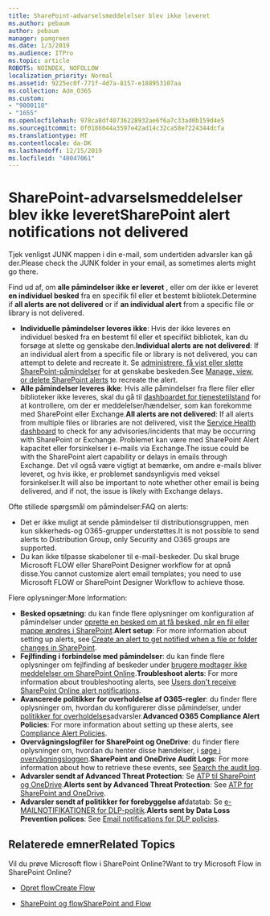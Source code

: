 ```yaml
---
title: SharePoint-advarselsmeddelelser blev ikke leveret
ms.author: pebaum
author: pebaum
manager: pamgreen
ms.date: 1/3/2019
ms.audience: ITPro
ms.topic: article
ROBOTS: NOINDEX, NOFOLLOW
localization_priority: Normal
ms.assetid: 9225ec0f-771f-4d7a-8157-e188953107aa
ms.collection: Adm_O365
ms.custom:
- "9000118"
- "1655"
ms.openlocfilehash: 978ca8df40736228932ae6f6a7c33ad0b159d4e5
ms.sourcegitcommit: 0f0186044a3597e42ad14c32ca58e7224344dcfa
ms.translationtype: MT
ms.contentlocale: da-DK
ms.lasthandoff: 12/15/2019
ms.locfileid: "40047061"
---
```

# <a name="sharepoint-alert-notifications-not-delivered"></a><span data-ttu-id="8a2bf-102">SharePoint-advarselsmeddelelser blev ikke leveret</span><span class="sxs-lookup"><span data-stu-id="8a2bf-102">SharePoint alert notifications not delivered</span></span>

<span data-ttu-id="8a2bf-103">Tjek venligst JUNK mappen i din e-mail, som undertiden advarsler kan gå der.</span><span class="sxs-lookup"><span data-stu-id="8a2bf-103">Please check the JUNK folder in your email, as sometimes alerts might go there.</span></span>

<span data-ttu-id="8a2bf-104">Find ud af, om **alle påmindelser ikke er leveret** , eller om der ikke er leveret **en individuel besked** fra en specifik fil eller et bestemt bibliotek.</span><span class="sxs-lookup"><span data-stu-id="8a2bf-104">Determine if **all alerts are not delivered** or if **an individual alert** from a specific file or library is not delivered.</span></span>

- <span data-ttu-id="8a2bf-105">**Individuelle påmindelser leveres ikke**: Hvis der ikke leveres en individuel besked fra en bestemt fil eller et specifikt bibliotek, kan du forsøge at slette og genskabe den.</span><span class="sxs-lookup"><span data-stu-id="8a2bf-105">**Individual alerts are not delivered**: If an individual alert from a specific file or library is not delivered, you can attempt to delete and recreate it.</span></span> <span data-ttu-id="8a2bf-106">Se [administrere, få vist eller slette SharePoint-påmindelser](https://support.office.com/article/manage-view-or-delete-sharepoint-alerts-99dfb19c-9a90-4a8c-aba1-aa8c8afb0de2?ui=en-US&rs=&ad=US#ID0EAADAAA=Online) for at genskabe beskeden.</span><span class="sxs-lookup"><span data-stu-id="8a2bf-106">See [Manage, view, or delete SharePoint alerts](https://support.office.com/article/manage-view-or-delete-sharepoint-alerts-99dfb19c-9a90-4a8c-aba1-aa8c8afb0de2?ui=en-US&rs=&ad=US#ID0EAADAAA=Online) to recreate the alert.</span></span>
- <span data-ttu-id="8a2bf-107">**Alle påmindelser leveres ikke**: Hvis alle påmindelser fra flere filer eller biblioteker ikke leveres, skal du gå til [dashboardet for tjenestetilstand](https://admin.microsoft.com/AdminPortal/Home#/servicehealth) for at kontrollere, om der er meddelelser/hændelser, som kan forekomme med SharePoint eller Exchange.</span><span class="sxs-lookup"><span data-stu-id="8a2bf-107">**All alerts are not delivered**: If all alerts from multiple files or libraries are not delivered, visit the [Service Health dashboard](https://admin.microsoft.com/AdminPortal/Home#/servicehealth) to check for any advisories/incidents that may be occurring with SharePoint or Exchange.</span></span> <span data-ttu-id="8a2bf-108">Problemet kan være med SharePoint Alert kapacitet eller forsinkelser i e-mails via Exchange.</span><span class="sxs-lookup"><span data-stu-id="8a2bf-108">The issue could be with the SharePoint alert capability or delays in emails through Exchange.</span></span> <span data-ttu-id="8a2bf-109">Det vil også være vigtigt at bemærke, om andre e-mails bliver leveret, og hvis ikke, er problemet sandsynligvis med veksel forsinkelser.</span><span class="sxs-lookup"><span data-stu-id="8a2bf-109">It will also be important to note whether other email is being delivered, and if not, the issue is likely with Exchange delays.</span></span>

<span data-ttu-id="8a2bf-110">Ofte stillede spørgsmål om påmindelser:</span><span class="sxs-lookup"><span data-stu-id="8a2bf-110">FAQ on alerts:</span></span>

- <span data-ttu-id="8a2bf-111">Det er ikke muligt at sende påmindelser til distributionsgruppen, men kun sikkerheds-og O365-grupper understøttes.</span><span class="sxs-lookup"><span data-stu-id="8a2bf-111">It is not possible to send alerts to Distribution Group, only Security and O365 groups are supported.</span></span>
- <span data-ttu-id="8a2bf-112">Du kan ikke tilpasse skabeloner til e-mail-beskeder. Du skal bruge Microsoft FLOW eller SharePoint Designer workflow for at opnå disse.</span><span class="sxs-lookup"><span data-stu-id="8a2bf-112">You cannot customize alert email templates; you need to use Microsoft FLOW or SharePoint Designer Workflow to achieve those.</span></span>

<span data-ttu-id="8a2bf-113">Flere oplysninger:</span><span class="sxs-lookup"><span data-stu-id="8a2bf-113">More Information:</span></span>

- <span data-ttu-id="8a2bf-114">**Besked opsætning**: du kan finde flere oplysninger om konfiguration af påmindelser under [oprette en besked om at få besked, når en fil eller mappe ændres i SharePoint](https://support.office.com/article/create-an-alert-to-get-notified-when-a-file-or-folder-changes-in-sharepoint-e5a79e7b-a146-46da-a9ef-d65409ba8918).</span><span class="sxs-lookup"><span data-stu-id="8a2bf-114">**Alert setup**: For more information about setting up alerts, see [Create an alert to get notified when a file or folder changes in SharePoint](https://support.office.com/article/create-an-alert-to-get-notified-when-a-file-or-folder-changes-in-sharepoint-e5a79e7b-a146-46da-a9ef-d65409ba8918).</span></span>
- <span data-ttu-id="8a2bf-115">**Fejlfinding i forbindelse med påmindelser**: du kan finde flere oplysninger om fejlfinding af beskeder under [brugere modtager ikke meddelelser om SharePoint Online](https://docs.microsoft.com/sharepoint/support/sites/no-alert-notifications).</span><span class="sxs-lookup"><span data-stu-id="8a2bf-115">**Troubleshoot alerts**: For more information about troubleshooting alerts, see [Users don't receive SharePoint Online alert notifications](https://docs.microsoft.com/sharepoint/support/sites/no-alert-notifications).</span></span>
- <span data-ttu-id="8a2bf-116">**Avancerede politikker for overholdelse af O365-regler**: du finder flere oplysninger om, hvordan du konfigurerer disse påmindelser, under [politikker for overholdelses](https://docs.microsoft.com/office365/securitycompliance/alert-policies)advarsler.</span><span class="sxs-lookup"><span data-stu-id="8a2bf-116">**Advanced O365 Compliance Alert Policies**: For more information about setting up these alerts, see [Compliance Alert Policies](https://docs.microsoft.com/office365/securitycompliance/alert-policies).</span></span>
- <span data-ttu-id="8a2bf-117">**Overvågningslogfiler for SharePoint og OneDrive**: du finder flere oplysninger om, hvordan du henter disse hændelser, i [søge i overvågningsloggen](https://docs.microsoft.com/office365/securitycompliance/search-the-audit-log-in-security-and-compliance#search-the-audit-log).</span><span class="sxs-lookup"><span data-stu-id="8a2bf-117">**SharePoint and OneDrive Audit Logs**: For more information about how to retrieve these events, see [Search the audit log](https://docs.microsoft.com/office365/securitycompliance/search-the-audit-log-in-security-and-compliance#search-the-audit-log).</span></span>
- <span data-ttu-id="8a2bf-118">**Advarsler sendt af Advanced Threat Protection**: Se [ATP til SharePoint og OneDrive](https://docs.microsoft.com/office365/securitycompliance/atp-for-spo-odb-and-teams).</span><span class="sxs-lookup"><span data-stu-id="8a2bf-118">**Alerts sent by Advanced Threat Protection**: See [ATP for SharePoint and OneDrive](https://docs.microsoft.com/office365/securitycompliance/atp-for-spo-odb-and-teams).</span></span>
- <span data-ttu-id="8a2bf-119">**Advarsler sendt af politikker for forebyggelse af**datatab: Se [e-MAILNOTIFIKATIONER for DLP-politik](https://docs.microsoft.com/office365/securitycompliance/use-notifications-and-policy-tips).</span><span class="sxs-lookup"><span data-stu-id="8a2bf-119">**Alerts sent by Data Loss Prevention polices**: See [Email notifications for DLP policies](https://docs.microsoft.com/office365/securitycompliance/use-notifications-and-policy-tips).</span></span>

## <a name="related-topics"></a><span data-ttu-id="8a2bf-120">Relaterede emner</span><span class="sxs-lookup"><span data-stu-id="8a2bf-120">Related Topics</span></span>

<span data-ttu-id="8a2bf-121">Vil du prøve Microsoft flow i SharePoint Online?</span><span class="sxs-lookup"><span data-stu-id="8a2bf-121">Want to try Microsoft Flow in SharePoint Online?</span></span>

- [<span data-ttu-id="8a2bf-122">Opret flow</span><span class="sxs-lookup"><span data-stu-id="8a2bf-122">Create Flow</span></span>](https://support.office.com/article/a9c3e03b-0654-46af-a254-20252e580d01)

- [<span data-ttu-id="8a2bf-123">SharePoint og flow</span><span class="sxs-lookup"><span data-stu-id="8a2bf-123">SharePoint and Flow</span></span>](https://flow.microsoft.com//blog/sharepoint-and-flow/)
